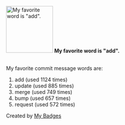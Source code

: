 <img src="https://my-badges.github.io/my-badges/favorite-word.png" alt="My favorite word is &quot;add&quot;." title="My favorite word is &quot;add&quot;." width="128">
<strong>My favorite word is &quot;add&quot;.</strong>
<br><br>

My favorite commit message words are:

1. add (used 1124 times)
2. update (used 885 times)
3. merge (used 749 times)
4. bump (used 657 times)
5. request (used 572 times)


Created by <a href="https://github.com/my-badges/my-badges">My Badges</a>